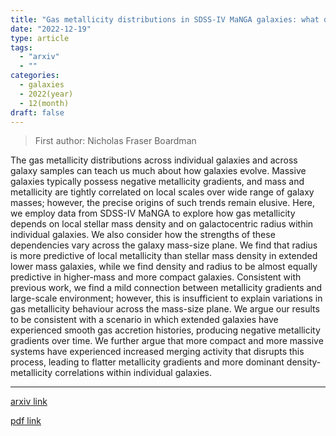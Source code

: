 ```yaml
---
title: "Gas metallicity distributions in SDSS-IV MaNGA galaxies: what drives gradients and local trends?"
date: "2022-12-19"
type: article
tags:
  - "arxiv"
  - ""
categories:
  - galaxies
  - 2022(year)
  - 12(month)
draft: false
---
```


> First author: Nicholas Fraser Boardman

 The gas metallicity distributions across individual galaxies and across
galaxy samples can teach us much about how galaxies evolve. Massive galaxies
typically possess negative metallicity gradients, and mass and metallicity are
tightly correlated on local scales over wide range of galaxy masses; however,
the precise origins of such trends remain elusive. Here, we employ data from
SDSS-IV MaNGA to explore how gas metallicity depends on local stellar mass
density and on galactocentric radius within individual galaxies. We also
consider how the strengths of these dependencies vary across the galaxy
mass-size plane. We find that radius is more predictive of local metallicity
than stellar mass density in extended lower mass galaxies, while we find
density and radius to be almost equally predictive in higher-mass and more
compact galaxies. Consistent with previous work, we find a mild connection
between metallicity gradients and large-scale environment; however, this is
insufficient to explain variations in gas metallicity behaviour across the
mass-size plane. We argue our results to be consistent with a scenario in which
extended galaxies have experienced smooth gas accretion histories, producing
negative metallicity gradients over time. We further argue that more compact
and more massive systems have experienced increased merging activity that
disrupts this process, leading to flatter metallicity gradients and more
dominant density-metallicity correlations within individual galaxies.

---
[arxiv link](http://arxiv.org/abs/2212.09344v1)

[pdf link](http://arxiv.org/pdf/2212.09344v1)
